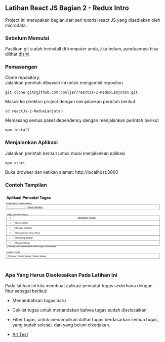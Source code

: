 ## Latihan React JS Bagian 2 - Redux Intro
Project ini merupakan bagian dari seri tutorial react JS yang disediakan oleh microdata.

### Sebelum Memulai
Pastikan git sudah terinstall di komputer anda, 
jika belum, panduannya bisa dilihat [disini](https://git-scm.com/book/en/v2/Getting-Started-Installing-Git).<br />

### Pemasangan
Clone repository.<br />
Jalankan perintah dibawah ini untuk mengambil repositori
```
git clone git@github.com:cooljar/reactJs-2-ReduxLanjutan.git
```

Masuk ke direktori project dengan menjalankan perintah berikut
```
cd reactJs-2-ReduxLanjutan
```

Memasang semua paket dependency dengan menjalankan perintah berikut
```
npm install
```

### Menjalankan Aplikasi
Jalankan perintah berikut untuk mulai menjalankan aplikasi
```
npm start
```
Buka browser dan ketikan alamat: http://localhost:3000

### Contoh Tampilan
![Alt Text](ToDoApp.png)

### Apa Yang Harus Diselesaikan Pada Latihan Ini
Pada latihan ini kita membuat aplikasi pencatat tugas sederhana dengan fitur sebagai berikut: 
- Menambahkan tugas baru
- Ceklist tugas untuk menandakan bahwa tugas sudah diselesaikan
- Filter tugas, untuk menampilkan daftar tugas berdasarkan semua tugas, yang sudah selesai, dan yang belum dikerjakan.

- [Alt Text](https://github.com/dceddia/redux-intro)


